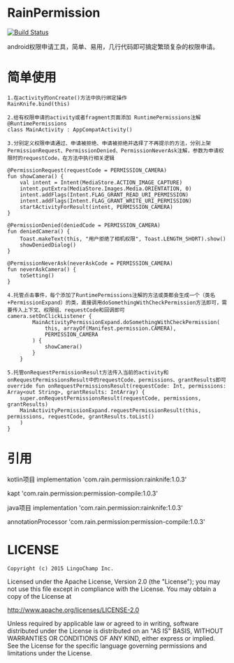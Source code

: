 # RainPermission
[![Build Status](https://travis-ci.org/joemccann/dillinger.svg?branch=master)](https://travis-ci.org/joemccann/dillinger)

android权限申请工具，简单、易用，几行代码即可搞定繁琐复杂的权限申请。

# 简单使用

    1.在activity的onCreate()方法中执行绑定操作
    RainKnife.bind(this)
    
    2.给有权限申请的activity或者fragment页面添加 RuntimePermissions注解
    @RuntimePermissions
    class MainActivity : AppCompatActivity()
    
    3.分别定义权限申请通过、申请被拒绝、申请被拒绝并选择了不再提示的方法，分别上架PermissionRequest、PermissionDenied、PermissionNeverAsk注解，参数为申请权限时的requestCode，在方法中执行相关逻辑
    
    @PermissionRequest(requestCode = PERMISSION_CAMERA)
    fun showCamera() {
        val intent = Intent(MediaStore.ACTION_IMAGE_CAPTURE)
        intent.putExtra(MediaStore.Images.Media.ORIENTATION, 0)
        intent.addFlags(Intent.FLAG_GRANT_READ_URI_PERMISSION)
        intent.addFlags(Intent.FLAG_GRANT_WRITE_URI_PERMISSION)
        startActivityForResult(intent, PERMISSION_CAMERA)
    }
    
    @PermissionDenied(deniedCode = PERMISSION_CAMERA)
    fun deniedCamera() {
        Toast.makeText(this, "用户拒绝了相机权限", Toast.LENGTH_SHORT).show()
        showDeniedDialog()
    }

    @PermissionNeverAsk(neverAskCode = PERMISSION_CAMERA)
    fun neverAskCamera() {
        toSetting()
    }
    
    4.托管点击事件，每个添加了RuntimePermissions注解的方法或类都会生成一个（类名+PermissionExpand）的类，直接调用doSomethingWithCheckPermission方法即可，需要传入上下文、权限组、requestCode和回调即可
    camera.setOnClickListener {
            MainActivityPermissionExpand.doSomethingWithCheckPermission(
                this, arrayOf(Manifest.permission.CAMERA),
                PERMISSION_CAMERA
            ) {
                showCamera()
            }
        }
    
    5.托管onRequestPermissionResult方法传入当前的activity和onRequestPermissionsResult中的requestCode、permissions、grantResults即可
    override fun onRequestPermissionsResult(requestCode: Int, permissions: Array<out String>, grantResults: IntArray) {
        super.onRequestPermissionsResult(requestCode, permissions, grantResults)
        MainActivityPermissionExpand.requestPermissionResult(this, permissions, requestCode, grantResults.toList()
        )
    }

# 引用
kotlin项目
  implementation 'com.rain.permission:rainknife:1.0.3'
  
  kapt 'com.rain.permission:permission-compile:1.0.3'
  
java项目
   implementation 'com.rain.permission:rainknife:1.0.3'
   
   annotationProcessor 'com.rain.permission:permission-compile:1.0.3'
  
   
# LICENSE
    Copyright (c) 2015 LingoChamp Inc.

Licensed under the Apache License, Version 2.0 (the "License");
you may not use this file except in compliance with the License.
You may obtain a copy of the License at

   http://www.apache.org/licenses/LICENSE-2.0

Unless required by applicable law or agreed to in writing, software
distributed under the License is distributed on an "AS IS" BASIS,
WITHOUT WARRANTIES OR CONDITIONS OF ANY KIND, either express or implied.
See the License for the specific language governing permissions and
limitations under the License.
